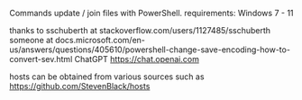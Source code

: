 Commands update / join files with PowerShell.
requirements: Windows 7 - 11

thanks to 
sschuberth at stackoverflow.com/users/1127485/sschuberth
someone at docs.microsoft.com/en-us/answers/questions/405610/powershell-change-save-encoding-how-to-convert-sev.html
ChatGPT https://chat.openai.com

hosts can be obtained from various sources such as https://github.com/StevenBlack/hosts
